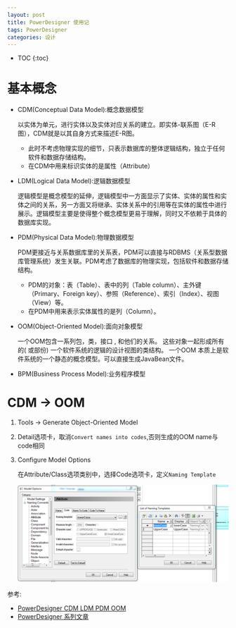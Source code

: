 ```yaml
---
layout: post
title: PowerDesigner 使用记
tags: PowerDesigner
categories: 设计
---
```

* TOC
{:toc}

# 基本概念
- CDM(Conceptual Data Model):概念数据模型

    以实体为单元，进行实体以及实体对应关系的建立。即实体-联系图（E-R图），CDM就是以其自身方式来描述E-R图。
    - 此时不考虑物理实现的细节，只表示数据库的整体逻辑结构，独立于任何软件和数据存储结构。
    - 在CDM中用来标识实体的是属性（Attribute）
- LDM(Logical Data Model):逻辑数据模型

    逻辑模型是概念模型的延伸，逻辑模型中一方面显示了实体、实体的属性和实体之间的关系，另一方面又将继承、实体关系中的引用等在实体的属性中进行展示。逻辑模型主要是使得整个概念模型更易于理解，同时又不依赖于具体的数据库实现。

- PDM(Physical Data Model):物理数据模型

    PDM更接近与关系数据库里的关系表，PDM可以直接与RDBMS（关系型数据库管理系统）发生关联。PDM考虑了数据库的物理实现，包括软件和数据存储结构。
    - PDM的对象：表（Table）、表中的列（Table column）、主外键（Primary、Foreign key）、参照（Reference）、索引（Index）、视图（View）等。
    - 在PDM中用来表示实体属性的是列（Column）。
- OOM(Object-Oriented Model):面向对象模型

    一个OOM包含一系列包，类，接口 , 和他们的关系。 这些对象一起形成所有的( 或部份) 一个软件系统的逻辑的设计视图的类结构。 一个OOM 本质上是软件系统的一个静态的概念模型。可以直接生成JavaBean文件。

- BPM(Business Process Model):业务程序模型

# CDM -> OOM

1. Tools -> Generate Object-Oriented Model
2. Detail选项卡，取消`Convert names into codes`,否则生成的OOM name与code相同
3. Configure Model Options

    在Attribute/Class选项类别中，选择Code选项卡，定义`Naming Template`

    ![PowerDesigner Generate OOM](/static/img/PowerDesigner-config-oom.png)

参考:
- [PowerDesigner CDM LDM PDM OOM](http://blog.csdn.net/u010924834/article/details/48531669)
- [PowerDesigner 系列文章](http://www.cnblogs.com/sandea/p/4318540.html)
